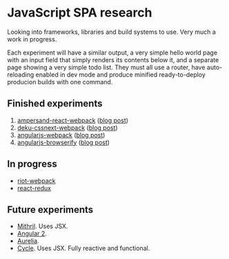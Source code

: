 # JavaScript SPA research

Looking into frameworks, libraries and build systems to use. Very much a work in progress.

Each experiment will have a similar output, a very simple hello world page with an input field that simply 
renders its contents below it, and a separate page showing a very simple todo list. They must all use a router, 
have auto-reloading enabled in dev mode and produce minified ready-to-deploy producion builds with one
command.

## Finished experiments

1. [ampersand-react-webpack](https://github.com/kevinrenskers/js-skeleton/tree/ampersand-react-webpack) ([blog post](http://www.mixedcase.nl/articles/2015/05/17/research-front-end-part-1/))
2. [deku-cssnext-webpack](https://github.com/kevinrenskers/js-skeleton/tree/deku-cssnext-webpack) ([blog post](http://www.mixedcase.nl/articles/2015/05/31/research-front-end-part-2/))
3. [angularjs-webpack](https://github.com/kevinrenskers/js-skeleton/tree/angularjs-webpack) ([blog post](http://www.mixedcase.nl/articles/2015/06/14/research-front-end-part-3/))
4. [angularjs-browserify](https://github.com/kevinrenskers/js-skeleton/tree/angularjs-browserify) ([blog post](http://www.mixedcase.nl/articles/2015/06/14/research-front-end-part-3/))

## In progress

* [riot-webpack](https://github.com/kevinrenskers/js-skeleton/tree/riot-webpack)
* [react-redux](https://github.com/kevinrenskers/js-skeleton/tree/react-redux)

## Future experiments 

* [Mithril](http://lhorie.github.io/mithril/). Uses JSX.
* [Angular 2](https://angular.io).
* [Aurelia](http://aurelia.io).
* [Cycle](https://github.com/staltz/cycle). Uses JSX. Fully reactive and functional.
